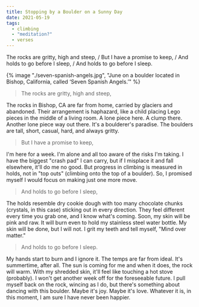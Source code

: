 ```yaml
---
title: Stopping by a Boulder on a Sunny Day
date: 2021-05-19
tags:
  - climbing
  - "meditation?"
  - verses
---
```


The rocks are gritty, high and steep, / 
But I have a promise to keep, / 
And holds to go before I sleep, / 
And holds to go before I sleep.

<!-- excerpt -->

{% image "./seven-spanish-angels.jpg", "June on a boulder located in Bishop, California, called ‘Seven Spanish Angels.’" %}

> The rocks are gritty, high and steep,

The rocks in Bishop, CA are far from home, carried by glaciers and abandoned. Their arrangement is haphazard, like a child placing Lego pieces in the middle of a living room. A lone piece here. A clump there. Another lone piece way out there. It's a boulderer's paradise. The boulders are tall, short, casual, hard, and always gritty.

> But I have a promise to keep,

I'm here for a week. I'm alone and all too aware of the risks I'm taking. I have the biggest "crash pad" I can carry, but if I misplace it and fall elsewhere, it'll do me no good. But progress in climbing is measured in holds, not in "top outs" (climbing onto the top of a boulder). So, I promised myself I would focus on making just one more move. 

> And holds to go before I sleep,

The holds resemble dry cookie dough with too many chocolate chunks (crystals, in this case) sticking out in every direction. They feel different every time you grab one, and I know what's coming. Soon, my skin will be pink and raw. It will burn even to hold my stainless steel water bottle. My skin will be done, but I will not. I grit my teeth and tell myself, "Mind over matter." 

> And holds to go before I sleep.

My hands start to burn and I ignore it. The temps are far from ideal. It's summertime, after all. The sun is coming for me and when it does, the rock will warm. With my shredded skin, it'll feel like touching a hot stove (probably). I won't get another week off for the foreseeable future. I pull myself back on the rock, wincing as I do, but there's something about dancing with this boulder. Maybe it's joy. Maybe it's love. Whatever it is, in this moment, I am sure I have never been happier.